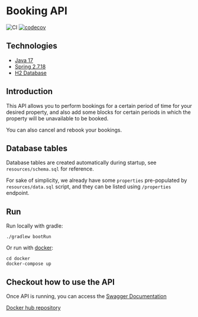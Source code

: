 # Booking API
![CI](https://github.com/coelhocaique/booking-api/actions/workflows/ci.yml/badge.svg)
[![codecov](https://codecov.io/gh/coelhocaique/booking-api/branch/main/graph/badge.svg)](https://codecov.io/gh/coelhocaique/booking-api)


## Technologies

* [Java 17](https://www.oracle.com/java/technologies/javase/jdk17-archive-downloads.html)
* [Spring 2.7.18](https://spring.io/blog/2023/11/23/spring-boot-2-7-18-available-now)
* [H2 Database](https://h2database.com/html/main.html)

## Introduction

This API allows you to perform bookings for a certain period of time for your desired property, and also add some blocks for certain periods in which the property will be unavailable to be booked.   

You can also cancel and rebook your bookings.

## Database tables

Database tables are created automatically during startup, see `resources/schema.sql` for reference.

For sake of simplicity, we already have some `properties` pre-populated by `resources/data.sql` script, and they can be listed using `/properties` endpoint. 

## Run

Run locally with gradle:

```
./gradlew bootRun

```
Or run with [docker](https://docs.docker.com/get-docker/):

```
cd docker
docker-compose up
```

## Checkout how to use the API

Once API is running, you can access the [Swagger Documentation](http://localhost:8081/swagger-ui/index.html)

[Docker hub repository](https://hub.docker.com/r/coelhocaique/booking-api/tags)